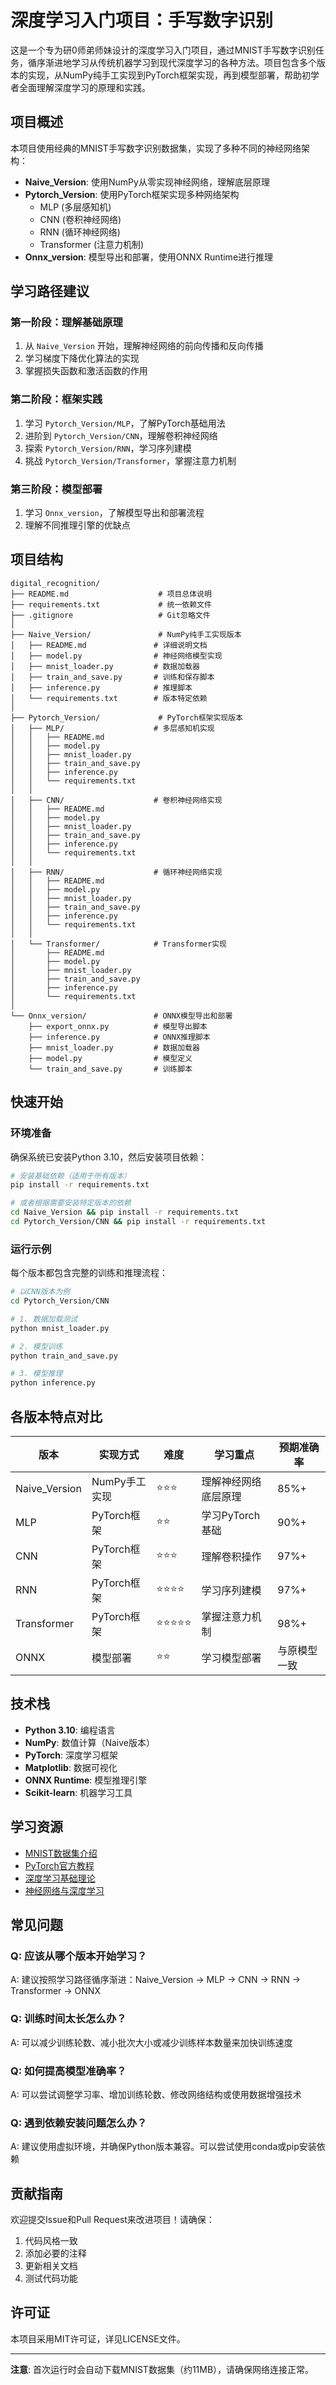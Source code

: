 # 深度学习入门项目：手写数字识别

这是一个专为研0师弟师妹设计的深度学习入门项目，通过MNIST手写数字识别任务，循序渐进地学习从传统机器学习到现代深度学习的各种方法。项目包含多个版本的实现，从NumPy纯手工实现到PyTorch框架实现，再到模型部署，帮助初学者全面理解深度学习的原理和实践。

## 项目概述

本项目使用经典的MNIST手写数字识别数据集，实现了多种不同的神经网络架构：

- **Naive_Version**: 使用NumPy从零实现神经网络，理解底层原理
- **Pytorch_Version**: 使用PyTorch框架实现多种网络架构
  - MLP (多层感知机)
  - CNN (卷积神经网络)
  - RNN (循环神经网络)
  - Transformer (注意力机制)
- **Onnx_version**: 模型导出和部署，使用ONNX Runtime进行推理

## 学习路径建议

### 第一阶段：理解基础原理
1. 从 `Naive_Version` 开始，理解神经网络的前向传播和反向传播
2. 学习梯度下降优化算法的实现
3. 掌握损失函数和激活函数的作用

### 第二阶段：框架实践
1. 学习 `Pytorch_Version/MLP`，了解PyTorch基础用法
2. 进阶到 `Pytorch_Version/CNN`，理解卷积神经网络
3. 探索 `Pytorch_Version/RNN`，学习序列建模
4. 挑战 `Pytorch_Version/Transformer`，掌握注意力机制

### 第三阶段：模型部署
1. 学习 `Onnx_version`，了解模型导出和部署流程
2. 理解不同推理引擎的优缺点

## 项目结构

```
digital_recognition/
├── README.md                    # 项目总体说明
├── requirements.txt             # 统一依赖文件
├── .gitignore                   # Git忽略文件
│
├── Naive_Version/               # NumPy纯手工实现版本
│   ├── README.md               # 详细说明文档
│   ├── model.py                # 神经网络模型实现
│   ├── mnist_loader.py         # 数据加载器
│   ├── train_and_save.py       # 训练和保存脚本
│   ├── inference.py            # 推理脚本
│   └── requirements.txt        # 版本特定依赖
│
├── Pytorch_Version/             # PyTorch框架实现版本
│   ├── MLP/                    # 多层感知机实现
│   │   ├── README.md
│   │   ├── model.py
│   │   ├── mnist_loader.py
│   │   ├── train_and_save.py
│   │   ├── inference.py
│   │   └── requirements.txt
│   │
│   ├── CNN/                    # 卷积神经网络实现
│   │   ├── README.md
│   │   ├── model.py
│   │   ├── mnist_loader.py
│   │   ├── train_and_save.py
│   │   ├── inference.py
│   │   └── requirements.txt
│   │
│   ├── RNN/                    # 循环神经网络实现
│   │   ├── README.md
│   │   ├── model.py
│   │   ├── mnist_loader.py
│   │   ├── train_and_save.py
│   │   ├── inference.py
│   │   └── requirements.txt
│   │
│   └── Transformer/            # Transformer实现
│       ├── README.md
│       ├── model.py
│       ├── mnist_loader.py
│       ├── train_and_save.py
│       ├── inference.py
│       └── requirements.txt
│
└── Onnx_version/               # ONNX模型导出和部署
    ├── export_onnx.py          # 模型导出脚本
    ├── inference.py            # ONNX推理脚本
    ├── mnist_loader.py         # 数据加载器
    ├── model.py                # 模型定义
    └── train_and_save.py       # 训练脚本
```

## 快速开始

### 环境准备

确保系统已安装Python 3.10，然后安装项目依赖：

```bash
# 安装基础依赖（适用于所有版本）
pip install -r requirements.txt

# 或者根据需要安装特定版本的依赖
cd Naive_Version && pip install -r requirements.txt
cd Pytorch_Version/CNN && pip install -r requirements.txt
```

### 运行示例

每个版本都包含完整的训练和推理流程：

```bash
# 以CNN版本为例
cd Pytorch_Version/CNN

# 1. 数据加载测试
python mnist_loader.py

# 2. 模型训练
python train_and_save.py

# 3. 模型推理
python inference.py
```

## 各版本特点对比

| 版本 | 实现方式 | 难度 | 学习重点 | 预期准确率 |
|------|----------|------|----------|------------|
| Naive_Version | NumPy手工实现 | ⭐⭐⭐ | 理解神经网络底层原理 | 85%+ |
| MLP | PyTorch框架 | ⭐⭐ | 学习PyTorch基础 | 90%+ |
| CNN | PyTorch框架 | ⭐⭐⭐ | 理解卷积操作 | 97%+ |
| RNN | PyTorch框架 | ⭐⭐⭐⭐ | 学习序列建模 | 97%+ |
| Transformer | PyTorch框架 | ⭐⭐⭐⭐⭐ | 掌握注意力机制 | 98%+ |
| ONNX | 模型部署 | ⭐⭐ | 学习模型部署 | 与原模型一致 |

## 技术栈

- **Python 3.10**: 编程语言
- **NumPy**: 数值计算（Naive版本）
- **PyTorch**: 深度学习框架
- **Matplotlib**: 数据可视化
- **ONNX Runtime**: 模型推理引擎
- **Scikit-learn**: 机器学习工具

## 学习资源

- [MNIST数据集介绍](http://yann.lecun.com/exdb/mnist/)
- [PyTorch官方教程](https://pytorch.org/tutorials/)
- [深度学习基础理论](https://cs231n.github.io/)
- [神经网络与深度学习](https://nndl.github.io/)

## 常见问题

### Q: 应该从哪个版本开始学习？
A: 建议按照学习路径循序渐进：Naive_Version → MLP → CNN → RNN → Transformer → ONNX

### Q: 训练时间太长怎么办？
A: 可以减少训练轮数、减小批次大小或减少训练样本数量来加快训练速度

### Q: 如何提高模型准确率？
A: 可以尝试调整学习率、增加训练轮数、修改网络结构或使用数据增强技术

### Q: 遇到依赖安装问题怎么办？
A: 建议使用虚拟环境，并确保Python版本兼容。可以尝试使用conda或pip安装依赖

## 贡献指南

欢迎提交Issue和Pull Request来改进项目！请确保：
1. 代码风格一致
2. 添加必要的注释
3. 更新相关文档
4. 测试代码功能

## 许可证

本项目采用MIT许可证，详见LICENSE文件。

---

**注意**: 首次运行时会自动下载MNIST数据集（约11MB），请确保网络连接正常。
